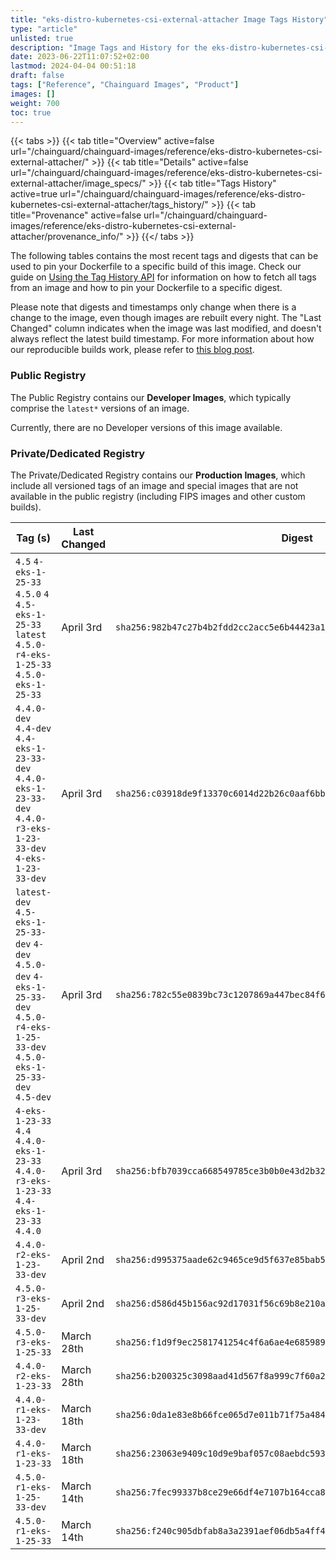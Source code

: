 ```yaml
---
title: "eks-distro-kubernetes-csi-external-attacher Image Tags History"
type: "article"
unlisted: true
description: "Image Tags and History for the eks-distro-kubernetes-csi-external-attacher Chainguard Image"
date: 2023-06-22T11:07:52+02:00
lastmod: 2024-04-04 00:51:18
draft: false
tags: ["Reference", "Chainguard Images", "Product"]
images: []
weight: 700
toc: true
---
```


{{< tabs >}}
{{< tab title="Overview" active=false url="/chainguard/chainguard-images/reference/eks-distro-kubernetes-csi-external-attacher/" >}}
{{< tab title="Details" active=false url="/chainguard/chainguard-images/reference/eks-distro-kubernetes-csi-external-attacher/image_specs/" >}}
{{< tab title="Tags History" active=true url="/chainguard/chainguard-images/reference/eks-distro-kubernetes-csi-external-attacher/tags_history/" >}}
{{< tab title="Provenance" active=false url="/chainguard/chainguard-images/reference/eks-distro-kubernetes-csi-external-attacher/provenance_info/" >}}
{{</ tabs >}}

The following tables contains the most recent tags and digests that can be used to pin your Dockerfile to a specific build of this image. Check our guide on [Using the Tag History API](/chainguard/chainguard-images/using-the-tag-history-api/) for information on how to fetch all tags from an image and how to pin your Dockerfile to a specific digest.

Please note that digests and timestamps only change when there is a change to the image, even though images are rebuilt every night. The "Last Changed" column indicates when the image was last modified, and doesn't always reflect the latest build timestamp. For more information about how our reproducible builds work, please refer to [this blog post](https://www.chainguard.dev/unchained/reproducing-chainguards-reproducible-image-builds).

### Public Registry
The Public Registry contains our **Developer Images**, which typically comprise the `latest*` versions of an image.

Currently, there are no Developer versions of this image available.

### Private/Dedicated Registry
The Private/Dedicated Registry contains our **Production Images**, which include all versioned tags of an image and special images that are not available in the public registry (including FIPS images and other custom builds).

| Tag (s)                                                                                                                                  | Last Changed | Digest                                                                    |
|------------------------------------------------------------------------------------------------------------------------------------------|--------------|---------------------------------------------------------------------------|
|  `4.5` `4-eks-1-25-33` `4.5.0` `4` `4.5-eks-1-25-33` `latest` `4.5.0-r4-eks-1-25-33` `4.5.0-eks-1-25-33`                                 | April 3rd    | `sha256:982b47c27b4b2fdd2cc2acc5e6b44423a1855b97f52adb81e912a531a9f709d7` |
|  `4.4.0-dev` `4.4-dev` `4.4-eks-1-23-33-dev` `4.4.0-eks-1-23-33-dev` `4.4.0-r3-eks-1-23-33-dev` `4-eks-1-23-33-dev`                      | April 3rd    | `sha256:c03918de9f13370c6014d22b26c0aaf6bb3e792361877c734bcad913e6429253` |
|  `latest-dev` `4.5-eks-1-25-33-dev` `4-dev` `4.5.0-dev` `4-eks-1-25-33-dev` `4.5.0-r4-eks-1-25-33-dev` `4.5.0-eks-1-25-33-dev` `4.5-dev` | April 3rd    | `sha256:782c55e0839bc73c1207869a447bec84f63f31d5631d0d8aefe39c2d1c0b127b` |
|  `4-eks-1-23-33` `4.4` `4.4.0-eks-1-23-33` `4.4.0-r3-eks-1-23-33` `4.4-eks-1-23-33` `4.4.0`                                              | April 3rd    | `sha256:bfb7039cca668549785ce3b0b0e43d2b327f904480c31d984416d81254a6843e` |
|  `4.4.0-r2-eks-1-23-33-dev`                                                                                                              | April 2nd    | `sha256:d995375aade62c9465ce9d5f637e85bab51f232f3a20ffddfb5950eac1c98a00` |
|  `4.5.0-r3-eks-1-25-33-dev`                                                                                                              | April 2nd    | `sha256:d586d45b156ac92d17031f56c69b8e210ab83a41c8c74b6ad7560afe76b21d22` |
|  `4.5.0-r3-eks-1-25-33`                                                                                                                  | March 28th   | `sha256:f1d9f9ec2581741254c4f6a6ae4e685989cd33854e39a094959beafc8b7a2da9` |
|  `4.4.0-r2-eks-1-23-33`                                                                                                                  | March 28th   | `sha256:b200325c3098aad41d567f8a999c7f60a2b1b41b72d2a09612e30892b1bf426f` |
|  `4.4.0-r1-eks-1-23-33-dev`                                                                                                              | March 18th   | `sha256:0da1e83e8b66fce065d7e011b71f75a484fa42a61b7ac6f9790edc90b2be9112` |
|  `4.4.0-r1-eks-1-23-33`                                                                                                                  | March 18th   | `sha256:23063e9409c10d9e9baf057c08aebdc5931954d84e06b0688c56184b460ed5d5` |
|  `4.5.0-r1-eks-1-25-33-dev`                                                                                                              | March 14th   | `sha256:7fec99337b8ce29e66df4e7107b164cca828cd8d8a599aab98d3e596013de1f8` |
|  `4.5.0-r1-eks-1-25-33`                                                                                                                  | March 14th   | `sha256:f240c905dbfab8a3a2391aef06db5a4ff4dd04d91e75ed6d1fc1cea1a6579d87` |

